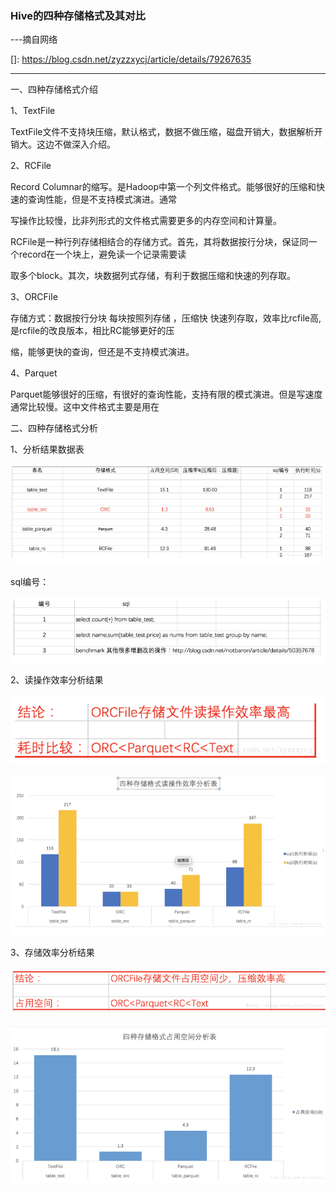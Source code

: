 ### Hive的四种存储格式及其对比

---摘自网络

[]: https://blog.csdn.net/zyzzxycj/article/details/79267635

------

一、四种存储格式介绍

1、TextFile

 TextFile文件不支持块压缩，默认格式，数据不做压缩，磁盘开销大，数据解析开销大。这边不做深入介绍。

2、RCFile

 Record Columnar的缩写。是Hadoop中第一个列文件格式。能够很好的压缩和快速的查询性能，但是不支持模式演进。通常

写操作比较慢，比非列形式的文件格式需要更多的内存空间和计算量。

 RCFile是一种行列存储相结合的存储方式。首先，其将数据按行分块，保证同一个record在一个块上，避免读一个记录需要读

取多个block。其次，块数据列式存储，有利于数据压缩和快速的列存取。

3、ORCFile

 存储方式：数据按行分块 每块按照列存储 ，压缩快 快速列存取，效率比rcfile高,是rcfile的改良版本，相比RC能够更好的压

缩，能够更快的查询，但还是不支持模式演进。

4、Parquet

 Parquet能够很好的压缩，有很好的查询性能，支持有限的模式演进。但是写速度通常比较慢。这中文件格式主要是用在



二、四种存储格式分析

1、分析结果数据表

![img](img/20180801102404.png)

sql编号：

![img](img/20180801102540.png)

2、读操作效率分析结果

![img](img/20180801102613.png)

![img](img/20180801102655.png)

3、存储效率分析结果

![img](img/20180801102737.png)

![img](img/20180801102804.png)